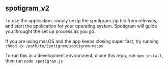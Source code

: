 ## spotigram_v2

To use the application, simply unzip the spotigram.zip file from releases, and start the application for your operating system. Spotigram will guide you throught the set up process as you go.

If you are using macOS and the app keeps closing super fast,
try running `chmod +x /path/to/Spotigram/spotigram-macos`

To run this in a development environment, clone this repo, run `npm install`, then run `node spotigram.js`
